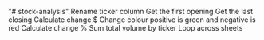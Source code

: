 "# stock-analysis" 
Rename ticker column
Get the first opening
Get the last closing
Calculate change $
Change colour positive is green and negative is red
Calculate change %
Sum total volume by ticker
Loop across sheets
